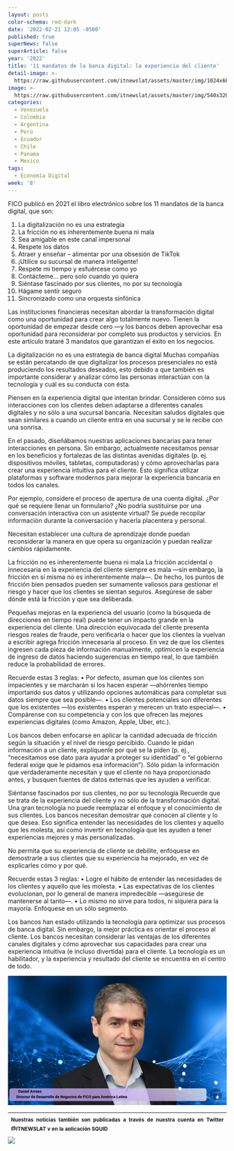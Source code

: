 ```yaml
---
layout: posts
color-schema: red-dark
date: '2022-02-21 12:05 -0500'
published: true
superNews: false
superArticle: false
year: '2022'
title: '11 mandatos de la banca digital: la experiencia del cliente'
detail-image: >-
  https://raw.githubusercontent.com/itnewslat/assets/master/img/1024x680/Daniel-Arraes-g.jpg
image: >-
  https://raw.githubusercontent.com/itnewslat/assets/master/img/540x320/Daniel-Arraes-p.jpg
categories:
  - Venezuela
  - Colombia
  - Argentina
  - Perú
  - Ecuador
  - Chile
  - Panama
  - Mexico
tags:
  - Economía Digital
week: '8'
---
```

FICO publicó en 2021 el libro electrónico sobre los 11 mandatos de la banca digital, que son:

1.	La digitalización no es una estrategia
2.	La fricción no es inherentemente buena ni mala
3.	Sea amigable en este canal impersonal
4.	Respete los datos
5.	Atraer y enseñar – alimentar por una obsesión de TikTok 
6.	¡Utilice su sucursal de manera inteligente!
7.	Respete mi tiempo y esfuércese como yo
8.	Contácteme… pero solo cuando yo quiera
9.	Siéntase fascinado por sus clientes, no por su tecnología
10.	Hágame sentir seguro
11.	Sincronizado como una orquesta sinfónica

Las instituciones financieras necesitan abordar la transformación digital como una oportunidad para crear algo totalmente nuevo. Tienen la oportunidad de empezar desde cero —y los bancos deben aprovechar esa oportunidad para reconsiderar por completo sus productos y servicios. En este artículo trataré 3 mandatos que garantizan el éxito en los negocios. 

La digitalización no es una estrategia de banca digital
Muchas compañías se están percatando de que digitalizar los procesos presenciales no está produciendo los resultados deseados, esto debido a que también es importante considerar y analizar cómo las personas interactúan con la tecnología y cuál es su conducta con ésta.

Piensen en la experiencia digital que intentan brindar. Consideren cómo sus interacciones con los clientes deben adaptarse a diferentes canales digitales y no sólo a una sucursal bancaria. Necesitan saludos digitales que sean similares a cuando un cliente entra en una sucursal y se le recibe con una sonrisa.

En el pasado, diseñábamos nuestras aplicaciones bancarias para tener interacciones en persona. Sin embargo, actualmente necesitamos pensar en los beneficios y fortalezas de las distintas avenidas digitales (p. ej. dispositivos móviles, tabletas, computadoras) y cómo aprovecharlas para crear una experiencia intuitiva para el cliente. Esto significa utilizar plataformas y software modernos para mejorar la experiencia bancaria en todos los canales.     

Por ejemplo, considere el proceso de apertura de una cuenta digital. ¿Por qué se requiere llenar un formulario? ¿No podría sustituirse por una conversación interactiva con un asistente virtual? Se puede recopilar información durante la conversación y hacerla placentera y personal.

Necesitan establecer una cultura de aprendizaje donde puedan reconsiderar la manera en que opera su organización y puedan realizar cambios rápidamente. 

La fricción no es inherentemente buena ni mala
La fricción accidental o innecesaria en la experiencia del cliente siempre es mala —sin embargo, la fricción en sí misma no es inherentemente mala—. De hecho, los puntos de fricción bien pensados pueden ser sumamente valiosos para gestionar el riesgo y hacer que los clientes se sientan seguros. Asegúrese de saber dónde está la fricción y que sea deliberada. 

Pequeñas mejoras en la experiencia del usuario (como la búsqueda de direcciones en tiempo real) puede tener un impacto grande en la experiencia del cliente. Una dirección equivocada del cliente presenta riesgos reales de fraude, pero verificarla o hacer que los clientes la vuelvan a escribir agrega fricción innecesaria al proceso. En vez de que los clientes ingresen cada pieza de información manualmente, optimicen la experiencia de ingreso de datos haciendo sugerencias en tiempo real, lo que también reduce la probabilidad de errores.  

Recuerde estas 3 reglas:
•	Por defecto, asuman que los clientes son impacientes y se marcharán si los hacen esperar —ahórrenles tiempo importando sus datos y utilizando opciones automáticas para completar sus datos siempre que sea posible—.
•	Los clientes potenciales son diferentes que los existentes —los existentes esperan y merecen un trato especial—.
•	Compárense con su competencia y con los que ofrecen las mejores experiencias digitales (como Amazon, Apple, Uber, etc.).

Los bancos deben enfocarse en aplicar la cantidad adecuada de fricción según la situación y el nivel de riesgo percibido. Cuando le pidan información a un cliente, explíquenle por qué se la piden (p. ej., “necesitamos ese dato para ayudar a proteger su identidad” o “el gobierno federal exige que le pidamos esa información”). Sólo pidan la información que verdaderamente necesitan y que el cliente no haya proporcionado antes, y busquen fuentes de datos externas que les ayuden a verificar.

Siéntanse fascinados por sus clientes, no por su tecnología
Recuerde que se trata de la experiencia del cliente y no sólo de la transformación digital. Una gran tecnología no puede reemplazar el enfoque y el conocimiento de sus clientes. Los bancos necesitan demostrar que conocen al cliente y lo que desea. Eso significa entender las necesidades de los clientes y aquello que les molesta, así como invertir en tecnología que les ayuden a tener experiencias mejores y más personalizadas.

No permita que su experiencia de cliente se debilite, enfóquese en demostrarle a sus clientes que su experiencia ha mejorado, en vez de explicarles cómo y por qué.   

Recuerde estas 3 reglas:
•	Logre el hábito de entender las necesidades de los clientes y aquello que les molesta.
•	Las expectativas de los clientes evolucionan, por lo general de manera impredecible —asegúrese de mantenerse al tanto—.
•	Lo mismo no sirve para todos, ni siquiera para la mayoría. Enfóquese en un sólo segmento.

Los bancos han estado utilizando la tecnología para optimizar sus procesos de banca digital. Sin embargo, la mejor práctica es orientar el proceso al cliente. Los bancos necesitan considerar las ventajas de los diferentes canales digitales y cómo aprovechar sus capacidades para crear una experiencia intuitiva (e incluso divertida) para el cliente. La tecnología es un habilitador, y la experiencia y resultado del cliente se encuentra en el centro de todo. 

![](https://raw.githubusercontent.com/itnewslat/assets/master/img/540x320/Daniel-Arraes-p.jpg)

<table style="height: 42px;" width="569">
<tbody>
<tr>
<td style="text-align: justify;"><sub><strong>Nuestras noticias también son publicadas a través de nuestra cuenta en Twitter <a href="https://twitter.com/itnewslat?lang=es">@ITNEWSLAT</a> y en la aplicación <a href="https://squidapp.co/en/">SQUID</a></strong></sub></td>
</tr>
</tbody>
</table>

<img src="https://tracker.metricool.com/c3po.jpg?hash=56f88a41e39ab42c063cc51676587a04"/>